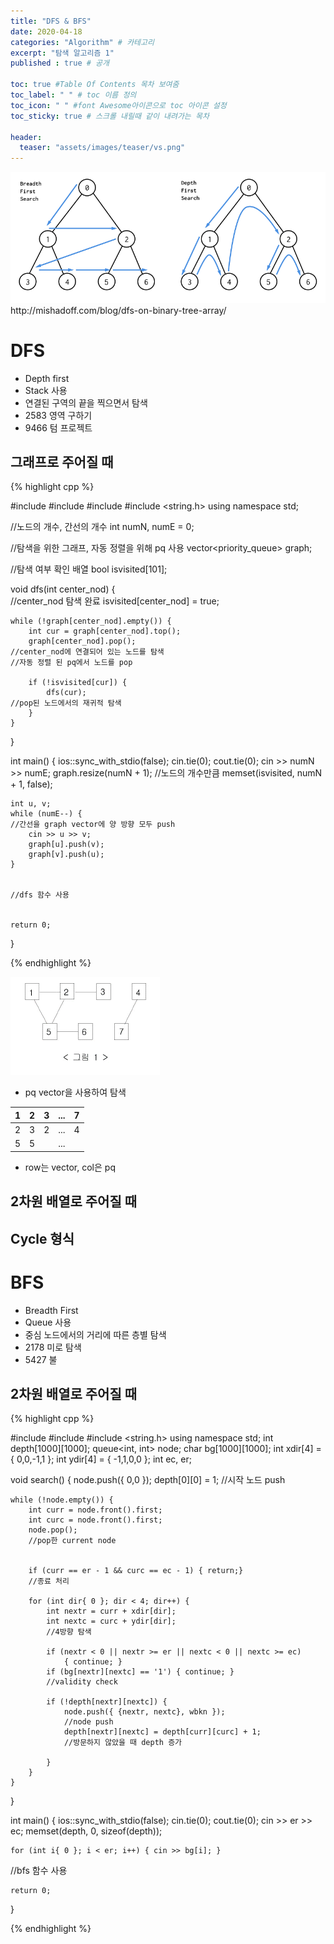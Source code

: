 ```yaml
---
title: "DFS & BFS"
date: 2020-04-18
categories: "Algorithm" # 카테고리
excerpt: "탐색 알고리즘 1"
published : true # 공개

toc: true #Table Of Contents 목차 보여줌
toc_label: " " # toc 이름 정의
toc_icon: " " #font Awesome아이콘으로 toc 아이콘 설정
toc_sticky: true # 스크롤 내릴때 같이 내려가는 목차

header:
  teaser: "assets/images/teaser/vs.png"
---
```


<img src="./assets/alg/bdfs.png">
<span class="srclink">http://mishadoff.com/blog/dfs-on-binary-tree-array/</span>


# DFS

- Depth first
- Stack 사용
- 연결된 구역의 끝을 찍으면서 탐색
- 2583 영역 구하기
- 9466 텀 프로젝트


## 그래프로 주어질 때


{% highlight cpp %}

#include <iostream>
#include <vector>
#include <queue>
#include <string.h>
using namespace std;

//노드의 개수, 간선의 개수
int numN, numE = 0;

//탐색을 위한 그래프, 자동 정렬을 위해 pq 사용
vector<priority_queue<int>> graph;  

//탐색 여부 확인 배열
bool isvisited[101];

void dfs(int center_nod) {    
  //center_nod 탐색 완료
	isvisited[center_nod] = true;

	while (!graph[center_nod].empty()) {
		int cur = graph[center_nod].top();
		graph[center_nod].pop();
    //center_nod에 연결되어 있는 노드를 탐색
    //자동 정렬 된 pq에서 노드를 pop

		if (!isvisited[cur]) {
			dfs(cur);
    //pop된 노드에서의 재귀적 탐색
		}
	}
}

int main() {
	ios::sync_with_stdio(false); cin.tie(0); cout.tie(0);
	cin >> numN >> numE;
	graph.resize(numN + 1);  //노드의 개수만큼
	memset(isvisited, numN + 1, false);

	int u, v;
	while (numE--) {
    //간선을 graph vector에 양 방향 모두 push
		cin >> u >> v;
		graph[u].push(v);
		graph[v].push(u);
	}


	//dfs 함수 사용


	return 0;
}

{% endhighlight %}


<img alt="dfs" src="./assets/alg/dfs_ex1.png">


- pq vector을 사용하여 탐색


| 1      | 2     | 3     | ...  | 7    |
| :----: | :----:|:-----:|:----:|:----:|
| 2      | 3     | 2     | ...  | 4    |
| 5      | 5     |       | ...  |      |

 - row는 vector, col은 pq


## 2차원 배열로 주어질 때


## Cycle 형식





# BFS

- Breadth First
- Queue 사용
- 중심 노드에서의 거리에 따른 층별 탐색
- 2178 미로 탐색
- 5427 불

## 2차원 배열로 주어질 때

{% highlight cpp %}

#include <iostream>
#include <queue>
#include <string.h>
using namespace std;
int depth[1000][1000];
queue<int, int> node;
char bg[1000][1000];
int xdir[4] = { 0,0,-1,1 };
int ydir[4] = { -1,1,0,0 };
int ec, er;


void search() {
	node.push({ 0,0 });
	depth[0][0] = 1;
	//시작 노드 push

	while (!node.empty()) {
		int curr = node.front().first;
		int curc = node.front().first;
		node.pop();
		//pop한 current node


		if (curr == er - 1 && curc == ec - 1) { return;}
		//종료 처리

		for (int dir{ 0 }; dir < 4; dir++) {
			int nextr = curr + xdir[dir];
			int nextc = curc + ydir[dir];
			//4방향 탐색

			if (nextr < 0 || nextr >= er || nextc < 0 || nextc >= ec)
				{ continue; }
			if (bg[nextr][nextc] == '1') { continue; }
			//validity check

			if (!depth[nextr][nextc]) {
				node.push({ {nextr, nextc}, wbkn });
				//node push
				depth[nextr][nextc] = depth[curr][curc] + 1;
				//방문하지 않았을 때 depth 증가

			}
		}
	}

}

int main() {
	ios::sync_with_stdio(false); cin.tie(0); cout.tie(0);
	cin >> er >> ec;
	memset(depth, 0, sizeof(depth));

	for (int i{ 0 }; i < er; i++) {	cin >> bg[i]; }



 //bfs 함수 사용

	return 0;
}

{% endhighlight %}
